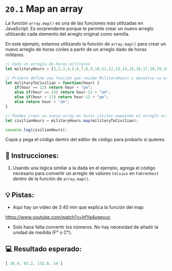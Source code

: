 # `20.1` Map an array

La función `array.map()` es una de las funciones más utilizadas en JavaScript. Es sorprendente porque te permite crear un nuevo arreglo utilizando cada elemento del arreglo original como semilla.

En este ejemplo, estamos utilizando la función de `array.map()` para crear un nuevo arreglo de horas civiles a partir de un arreglo dado de horas militares.

```js
// Dado un arreglo de horas militares
let militaryHours = [1,2,3,4,5,6,7,8,9,10,11,12,13,14,15,16,17,18,19,20,21,22,23,24];

// Primero define una función que recibe MilitaryHours y devuelve su equivalente en hora civil
let militaryToCivilian = function(hour) {
	if(hour == 12) return hour + "pm";
	else if(hour == 24) return hour-12 + "am";
	else if(hour > 11) return hour-12 + "pm";
	else return hour + "am";
}

// Puedes crear un nuevo array en horas civiles mapeando el arreglo original pero pasando la función militaryToCivilian a la función map
let civilianHours = militaryHours.map(militaryToCivilian);

console.log(civilianHours);
```

Copia y pega el código dentro del editor de código para probarlo si quieres.

## 📝 Instrucciones:

1. Usando una lógica similar a la dada en el ejemplo, agrega el código necesario para convertir un arreglo de valores `Celsius` en `Fahrenheit` dentro de la función de `array.map()`.

## 💡 Pistas:

+ Aquí hay un video de 3:40 min que explica la función del map:

https://www.youtube.com/watch?v=hfYa4ugeyuc

+ Solo hace falta convertir los números. No hay necesidad de añadir la unidad de medida (F° o C°).

## 💻 Resultado esperado:

```js
[ 28.4, 93.2, 132.8, 14 ]
```
